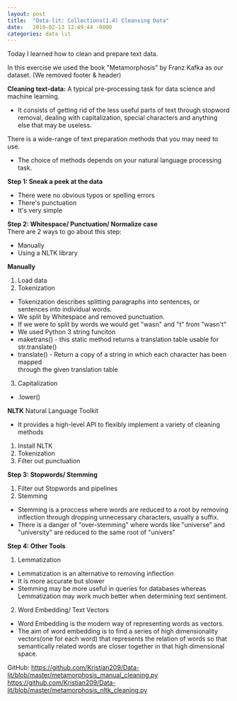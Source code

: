 ```yaml
---
layout: post
title:  "Data-lit: Collections(1.4) Cleansing Data"
date:   2019-02-13 12:49:44 -0800
categories: data lit
---
```

Today I learned how to clean and prepare text data.

In this exercise we used the book "Metamorphosis" by Franz Kafka as our dataset.
(We removed footer & header)

**Cleaning text-data:** A typical pre-processing task for data science and machine learning.
- It consists of getting rid of the less useful  parts of text through stopword
removal, dealing with capitalization, special characters and anything else that
may be useless.

There is a wide-range of text preparation methods that you may need to use.
- The choice of methods depends on your natural language processing task.

**Step 1: Sneak a peek at the data**
- There were no obvious typos or spelling errors
- There's punctuation
- It's very simple

**Step 2: Whitespace/ Punctuation/ Normalize case**  
  There are 2 ways to go about this step:
- Manually
- Using a NLTK library

**Manually**
1. Load data
2. Tokenization  
- Tokenization describes splitting paragraphs into sentences, or sentences into
   individual words.  
- We split by Whitespace and removed punctuation.  
- If we were to split by words we would get "wasn" and "t" from "wasn't"  
- We used Python 3 string funciton  
- maketrans() - this static method returns a translation table usable for str.translate()  
- translate() - Return a copy of a string in which each character has been mapped  
   through the given translation table
3. Capitalization  
- .lower()  

**NLTK**
Natural Language Toolkit
- It provides a high-level API to flexibly implement a variety of cleaning methods

1. Install NLTK
2. Tokenization
3. Filter out punctuation

**Step 3: Stopwords/ Stemming**
1. Filter out Stopwords and pipelines
2. Stemming
 - Stemming is a proccess where words are reduced to a root by removing inflection
   through dropping unnecessary characters, usually a suffix.
 - There is a danger of "over-stemming" where words like "universe" and "university"
   are reduced to the same root of "univers"

**Step 4: Other Tools**
1. Lemmatization
 - Lemmatization is an alternative to removing inflection
 - It is more accurate but slower
 - Stemming may be more useful in queries for databases whereas Lemmatization may
   work much better when determining text sentiment.
2. Word Embedding/ Text Vectors
 - Word Embedding is the modern way of representing words as vectors.
 - The aim of word embedding is to find a series of high dimensionality vectors(one
   for each word) that represents the relation of words so that semantically related
   words are closer together in that high dimensional space.

GitHub: https://github.com/Kristian209/Data-lit/blob/master/metamorphosis_manual_cleaning.py  
        https://github.com/Kristian209/Data-lit/blob/master/metamorphosis_nltk_cleaning.py
